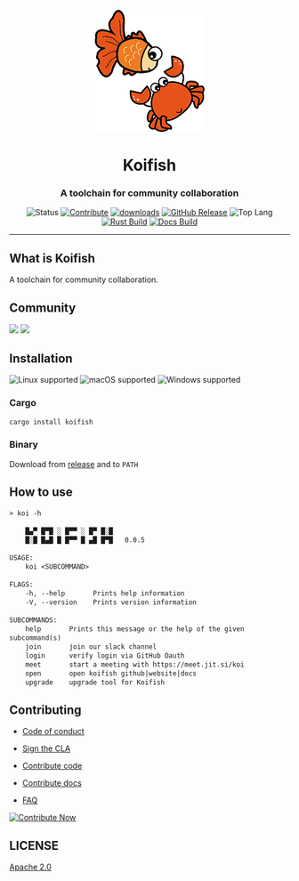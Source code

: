 <div align="center">

![Logo](./docs/theme/favicon.png)

<h1>Koifish</h1>
<h3>A toolchain for community collaboration</h3>

![Status](https://img.shields.io/badge/status-alpha-critical?color=%23E5531A&style=flat-square)
[![Contribute](https://img.shields.io/badge/contribute-now-a94064?color=%23E5531A&)](https://gitpod.io/#https://github.com/trisasnava/koifish)
[![downloads](https://img.shields.io/crates/d/koifish?style=flat-square&color=%23E5531A)](https://crates.io/crates/koifish)
[![GitHub Release](https://img.shields.io/github/v/release/trisasnava/koifish?include_prereleases&sort=semver&color=%23E5531A&style=flat-square)](https://github.com/trisasnava/koifish/releases)
![Top Lang](https://img.shields.io/github/languages/top/trisasnava/koifish?color=%23E5531A&style=flat-square)
[![Rust Build](https://img.shields.io/github/workflow/status/trisasnava/koifish/cargo-test?label=rust%20build&style=flat-square)](https://github.com/trisasnava/koifish/actions?query=workflow:cargo-test)
[![Docs Build](https://img.shields.io/github/workflow/status/trisasnava/koifish/mdbook-deploy?label=docs%20build&style=flat-square)](https://github.com/trisasnava/koifish/actions?query=workflow:mdbook-deploy)

</div>

-----------------------------------------------------------------------------------------------

## What is Koifish

A toolchain for community collaboration.


## Community

<a href="https://trisasnava.slack.com/join/shared_invite/enQtODg1NjI0NTc1NzAzLTBjYTM1YjQxZWZkMTExYTBlNTcxNjQzYTc0MjRmNDNjMmIxZmMwZjM5ODFkZWExNjJkNWMwZWRjOGJlODdiM2Q"><img src="https://img.shields.io/badge/discuss%20on-slack-4A154B?logo=slack&style=flat-square"/></a>
<a href="https://discord.gg/JeqN3Q9E"><img src="https://img.shields.io/badge/talk-on%20discord-7289DA?logo=discord&style=flat-square"/></a>


## Installation

![Linux supported](https://img.shields.io/badge/Linux%20x86__64-supported%20✓-228B22?style=flat-square&logo=linux)
![macOS supported](https://img.shields.io/badge/macOS%20x86__64-supported%20✓-228B22?style=flat-square&logo=apple)
![Windows supported](https://img.shields.io/badge/Windows%20x86__64-supported%20✓-228B22?style=flat-square&logo=windows)

### Cargo

```shell
cargo install koifish
```

### Binary

Download from [release](https://github.com/trisasnava/koifish/releases/latest) and to `PATH`

## How to use

```shell script
> koi -h

    █▄▀ █▀█ ░ █▀▀ ░ █▀ █░█
    █░█ █▄█ █ █▀▀ █ ▄█ █▀█   0.0.5

USAGE:
    koi <SUBCOMMAND>

FLAGS:
    -h, --help       Prints help information
    -V, --version    Prints version information

SUBCOMMANDS:
    help       Prints this message or the help of the given subcommand(s)
    join       join our slack channel
    login      verify login via GitHub Oauth
    meet       start a meeting with https://meet.jit.si/koi
    open       open koifish github|website|docs
    upgrade    upgrade tool for Koifish
```

## Contributing

- [Code of conduct](docs/src/contribution/CODE_OF_CONDUCT.md)
  
- [Sign the CLA](docs/src/contribution/CLA.md)
  
- [Contribute code](docs/src/contribution/code.md)
  
- [Contribute docs](docs/src/contribution/docs.md)
  
- [FAQ](docs/src/FAQ.md)

[![Contribute Now](https://img.shields.io/badge/Contribute-now-a94064?style=for-the-badge&color=%23E5531A)](https://gitpod.io/#https://github.com/trisasnava/koifish)

## LICENSE

[Apache 2.0](LICENSE)